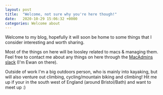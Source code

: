```yaml
---
layout: post
title:  "Welcome, not sure why you're here though!"
date:   2020-10-29 15:06:32 +0000
categories: Welcome about
---
```

Welcome to my blog, hopefully it will soon be home to some things that I consider interesting and worth sharing.

Most of the things on here will be loosley related to macs & managing them. Feel free to contact me about any things on here through the <a target="_blank" href="https://MACadmins.org">MacAdmins slack</a> (I'm Ewan on there).

Outside of work I'm a big outdoors person, who is mainly into kayaking, but will also venture out climbing, cycling/mountain biking and climbing! Hit me up if your in the south west of England (around Bristol/Bath) and want to meet up :)
